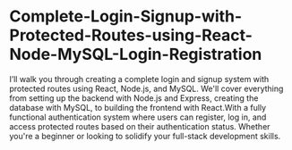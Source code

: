 # Complete-Login-Signup-with-Protected-Routes-using-React-Node-MySQL-Login-Registration

I’ll walk you through creating a complete login and signup system with protected routes using React, Node.js, and MySQL. We'll cover everything from setting up the backend with Node.js and Express, creating the database with MySQL, to building the frontend with React.With a fully functional authentication system where users can register, log in, and access protected routes based on their authentication status. Whether you're a beginner or looking to solidify your full-stack development skills.
